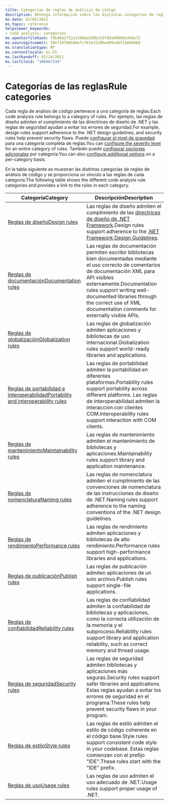 ```yaml
---
title: Categorías de reglas de análisis de código
description: Obtenga información sobre las distintas categorías de reglas de análisis de código .NET.
ms.date: 02/05/2021
ms.topic: reference
helpviewer_keywords:
- code analysis, categories
ms.openlocfilehash: fdb4662f52a13906a2d9bcb3fd9a90860e394e72
ms.sourcegitcommit: 10e719780594efc781b15295e499c66f316068b8
ms.translationtype: MT
ms.contentlocale: es-ES
ms.lasthandoff: 02/14/2021
ms.locfileid: "100467334"
---
```

# <a name="rule-categories"></a><span data-ttu-id="69aa2-103">Categorías de las reglas</span><span class="sxs-lookup"><span data-stu-id="69aa2-103">Rule categories</span></span>

<span data-ttu-id="69aa2-104">Cada regla de análisis de código pertenece a una categoría de reglas.</span><span class="sxs-lookup"><span data-stu-id="69aa2-104">Each code analysis rule belongs to a category of rules.</span></span> <span data-ttu-id="69aa2-105">Por ejemplo, las reglas de diseño admiten el cumplimiento de las directrices de diseño de .NET y las reglas de seguridad ayudan a evitar los errores de seguridad.</span><span class="sxs-lookup"><span data-stu-id="69aa2-105">For example, design rules support adherence to the .NET design guidelines, and security rules help prevent security flaws.</span></span> <span data-ttu-id="69aa2-106">Puede [configurar el nivel de gravedad](configuration-options.md#scope) para una categoría completa de reglas.</span><span class="sxs-lookup"><span data-stu-id="69aa2-106">You can [configure the severity level](configuration-options.md#scope) for an entire category of rules.</span></span> <span data-ttu-id="69aa2-107">También puede [configurar opciones adicionales](code-quality-rule-options.md#category-of-rules) por categoría.</span><span class="sxs-lookup"><span data-stu-id="69aa2-107">You can also [configure additional options](code-quality-rule-options.md#category-of-rules) on a per-category basis.</span></span>

<span data-ttu-id="69aa2-108">En la tabla siguiente se muestran las distintas categorías de reglas de análisis de código y se proporciona un vínculo a las reglas de cada categoría.</span><span class="sxs-lookup"><span data-stu-id="69aa2-108">The following table shows the different code analysis rule categories and provides a link to the rules in each category.</span></span>

| <span data-ttu-id="69aa2-109">Categoría</span><span class="sxs-lookup"><span data-stu-id="69aa2-109">Category</span></span> | <span data-ttu-id="69aa2-110">Descripción</span><span class="sxs-lookup"><span data-stu-id="69aa2-110">Description</span></span> |
| - | - |
| [<span data-ttu-id="69aa2-111">Reglas de diseño</span><span class="sxs-lookup"><span data-stu-id="69aa2-111">Design rules</span></span>](quality-rules/design-warnings.md) | <span data-ttu-id="69aa2-112">Las reglas de diseño admiten el cumplimiento de las [directrices de diseño de .NET Framework](../../standard/design-guidelines/index.md).</span><span class="sxs-lookup"><span data-stu-id="69aa2-112">Design rules support adherence to the [.NET Framework Design Guidelines](../../standard/design-guidelines/index.md).</span></span> |
| [<span data-ttu-id="69aa2-113">Reglas de documentación</span><span class="sxs-lookup"><span data-stu-id="69aa2-113">Documentation rules</span></span>](quality-rules/documentation-warnings.md) | <span data-ttu-id="69aa2-114">Las reglas de documentación permiten escribir bibliotecas bien documentadas mediante el uso correcto de comentarios de documentación XML para API visibles externamente.</span><span class="sxs-lookup"><span data-stu-id="69aa2-114">Documentation rules support writing well-documented libraries through the correct use of XML documentation comments for externally visible APIs.</span></span> |
| [<span data-ttu-id="69aa2-115">Reglas de globalización</span><span class="sxs-lookup"><span data-stu-id="69aa2-115">Globalization rules</span></span>](quality-rules/globalization-warnings.md) | <span data-ttu-id="69aa2-116">Las reglas de globalización admiten aplicaciones y bibliotecas de uso internacional.</span><span class="sxs-lookup"><span data-stu-id="69aa2-116">Globalization rules support world-ready libraries and applications.</span></span> |
| [<span data-ttu-id="69aa2-117">Reglas de portabilidad e interoperabilidad</span><span class="sxs-lookup"><span data-stu-id="69aa2-117">Portability and interoperability rules</span></span>](quality-rules/interoperability-warnings.md) | <span data-ttu-id="69aa2-118">Las reglas de portabilidad admiten la portabilidad en diferentes plataformas.</span><span class="sxs-lookup"><span data-stu-id="69aa2-118">Portability rules support portability across different platforms.</span></span> <span data-ttu-id="69aa2-119">Las reglas de interoperabilidad admiten la interacción con clientes COM.</span><span class="sxs-lookup"><span data-stu-id="69aa2-119">Interoperability rules support interaction with COM clients.</span></span> |
| [<span data-ttu-id="69aa2-120">Reglas de mantenimiento</span><span class="sxs-lookup"><span data-stu-id="69aa2-120">Maintainability rules</span></span>](quality-rules/maintainability-warnings.md) | <span data-ttu-id="69aa2-121">Las reglas de mantenimiento admiten el mantenimiento de bibliotecas y aplicaciones.</span><span class="sxs-lookup"><span data-stu-id="69aa2-121">Maintainability rules support library and application maintenance.</span></span> |
| [<span data-ttu-id="69aa2-122">Reglas de nomenclatura</span><span class="sxs-lookup"><span data-stu-id="69aa2-122">Naming rules</span></span>](quality-rules/naming-warnings.md) | <span data-ttu-id="69aa2-123">Las reglas de nomenclatura admiten el cumplimiento de las convenciones de nomenclatura de las instrucciones de diseño de .NET.</span><span class="sxs-lookup"><span data-stu-id="69aa2-123">Naming rules support adherence to the naming conventions of the .NET design guidelines.</span></span> |
| [<span data-ttu-id="69aa2-124">Reglas de rendimiento</span><span class="sxs-lookup"><span data-stu-id="69aa2-124">Performance rules</span></span>](quality-rules/performance-warnings.md) | <span data-ttu-id="69aa2-125">Las reglas de rendimiento admiten aplicaciones y bibliotecas de alto rendimiento.</span><span class="sxs-lookup"><span data-stu-id="69aa2-125">Performance rules support high-performance libraries and applications.</span></span> |
| [<span data-ttu-id="69aa2-126">Reglas de publicación</span><span class="sxs-lookup"><span data-stu-id="69aa2-126">Publish rules</span></span>](quality-rules/publish-warnings.md) | <span data-ttu-id="69aa2-127">Las reglas de publicación admiten aplicaciones de un solo archivo.</span><span class="sxs-lookup"><span data-stu-id="69aa2-127">Publish rules support single-file applications.</span></span> |
| [<span data-ttu-id="69aa2-128">Reglas de confiabilidad</span><span class="sxs-lookup"><span data-stu-id="69aa2-128">Reliability rules</span></span>](quality-rules/reliability-warnings.md) | <span data-ttu-id="69aa2-129">Las reglas de confiabilidad admiten la confiabilidad de bibliotecas y aplicaciones, como la correcta utilización de la memoria y el subproceso.</span><span class="sxs-lookup"><span data-stu-id="69aa2-129">Reliability rules support library and application reliability, such as correct memory and thread usage.</span></span> |
| [<span data-ttu-id="69aa2-130">Reglas de seguridad</span><span class="sxs-lookup"><span data-stu-id="69aa2-130">Security rules</span></span>](quality-rules/security-warnings.md) | <span data-ttu-id="69aa2-131">Las reglas de seguridad admiten bibliotecas y aplicaciones más seguras.</span><span class="sxs-lookup"><span data-stu-id="69aa2-131">Security rules support safer libraries and applications.</span></span> <span data-ttu-id="69aa2-132">Estas reglas ayudan a evitar los errores de seguridad en el programa.</span><span class="sxs-lookup"><span data-stu-id="69aa2-132">These rules help prevent security flaws in your program.</span></span> |
| [<span data-ttu-id="69aa2-133">Reglas de estilo</span><span class="sxs-lookup"><span data-stu-id="69aa2-133">Style rules</span></span>](style-rules/index.md) | <span data-ttu-id="69aa2-134">Las reglas de estilo admiten el estilo de código coherente en el código base.</span><span class="sxs-lookup"><span data-stu-id="69aa2-134">Style rules support consistent code style in your codebase.</span></span> <span data-ttu-id="69aa2-135">Estas reglas comienzan con el prefijo "IDE".</span><span class="sxs-lookup"><span data-stu-id="69aa2-135">These rules start with the "IDE" prefix.</span></span> |
| [<span data-ttu-id="69aa2-136">Reglas de uso</span><span class="sxs-lookup"><span data-stu-id="69aa2-136">Usage rules</span></span>](quality-rules/usage-warnings.md) | <span data-ttu-id="69aa2-137">Las reglas de uso admiten el uso adecuado de .NET.</span><span class="sxs-lookup"><span data-stu-id="69aa2-137">Usage rules support proper usage of .NET.</span></span> |
